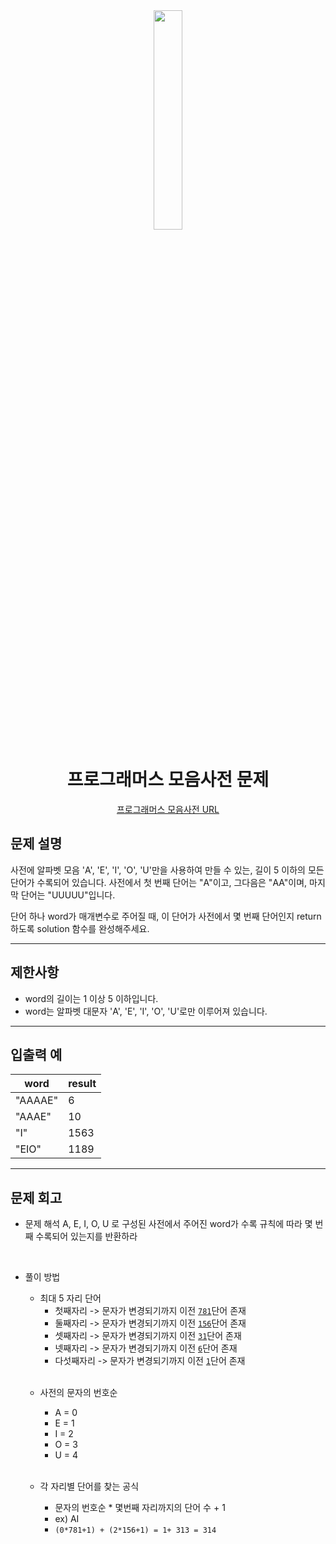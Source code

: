 <div align="center">
<img src="https://user-images.githubusercontent.com/81874493/230897524-a61c2756-792a-4631-ba73-7c47f3be5bf5.png" width = "30%" height="30%">

# 프로그래머스 모음사전 문제
[프로그래머스 모음사전 URL](https://school.programmers.co.kr/learn/courses/30/lessons/84512)



</div>



## 문제 설명
사전에 알파벳 모음 'A', 'E', 'I', 'O', 'U'만을 사용하여 만들 수 있는, 길이 5 이하의 모든 단어가 수록되어 있습니다. 사전에서 첫 번째 단어는 "A"이고, 그다음은 "AA"이며, 마지막 단어는 "UUUUU"입니다.

단어 하나 word가 매개변수로 주어질 때, 이 단어가 사전에서 몇 번째 단어인지 return 하도록 solution 함수를 완성해주세요.

---

## 제한사항
* word의 길이는 1 이상 5 이하입니다.
* word는 알파벳 대문자 'A', 'E', 'I', 'O', 'U'로만 이루어져 있습니다.


---
## 입출력 예

|word|	result|
|---|---|
|"AAAAE"	|6|
|"AAAE"|	10|
|"I"	|1563|
|"EIO"|	1189|


---
## 문제 회고

* 문제 해석
    A, E, I, O, U 로 구성된 사전에서 주어진 word가 수록 규칙에 따라 몇 번째 수록되어 있는지를 반환하라
    

    <br>

* 풀이 방법
    
    * 최대 5 자리 단어
      * 첫째자리 -> 문자가 변경되기까지 이전 <U>`781`</U>단어 존재
      * 둘째자리 -> 문자가 변경되기까지 이전 <U>`156`</U>단어 존재
      * 셋째자리 -> 문자가 변경되기까지 이전 <U>`31`</U>단어 존재
      * 넷째자리 -> 문자가 변경되기까지 이전 <U>`6`</U>단어 존재
      * 다섯째자리 -> 문자가 변경되기까지 이전 <U>`1`</U>단어 존재

    <br>

    * 사전의 문자의 번호순
      * A = 0
      * E = 1
      * I = 2
      * O = 3
      * U = 4

       <br> 

    * 각 자리별 단어를 찾는 공식
      * 문자의 번호순 * 몇번째 자리까지의 단어 수 + 1
      * ex) AI
      * `(0*781+1) + (2*156+1) = 1+ 313 = 314`

        
        
    


